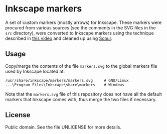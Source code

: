 # Inkscape markers

A set of custom markers (mostly arrows) for Inkscape.  These markers
were procured from various sources (see the comments in the SVG files in
the `src` directory), were converted to Inkscape markers using the
technique described in [this video][1] and cleaned up using [Scour][2].

## Usage

Copy/merge the contents of the file `markers.svg` to the global markers
file used by Inkscape located at:

    /usr/share/inkscape/markers/markers.svg     # GNU/Linux
    ...\Program Files\Inkscape\share\markers    # Windows

Note that the `markers.svg` file of this repository does not have all
the default markers that Inkscape comes with, thus merge the two files
if necessary.

## License

Public domain.  See the file UNLICENSE for more details.

[1]: https://www.youtube.com/watch?v=MgT-0q0wjLo
[2]: https://github.com/scour-project/scour
